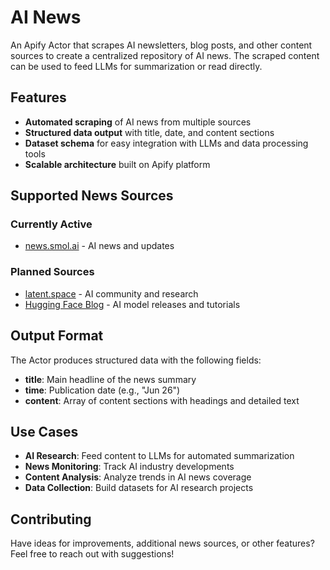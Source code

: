# AI News

An Apify Actor that scrapes AI newsletters, blog posts, and other content sources to create a centralized repository of AI news. The scraped content can be used to feed LLMs for summarization or read directly.

## Features

- **Automated scraping** of AI news from multiple sources
- **Structured data output** with title, date, and content sections
- **Dataset schema** for easy integration with LLMs and data processing tools
- **Scalable architecture** built on Apify platform

## Supported News Sources

### Currently Active
- [news.smol.ai](https://news.smol.ai/) - AI news and updates

### Planned Sources
- [latent.space](https://www.latent.space/) - AI community and research
- [Hugging Face Blog](https://huggingface.co/blog) - AI model releases and tutorials

## Output Format

The Actor produces structured data with the following fields:
- **title**: Main headline of the news summary
- **time**: Publication date (e.g., "Jun 26")
- **content**: Array of content sections with headings and detailed text

## Use Cases

- **AI Research**: Feed content to LLMs for automated summarization
- **News Monitoring**: Track AI industry developments
- **Content Analysis**: Analyze trends in AI news coverage
- **Data Collection**: Build datasets for AI research projects

## Contributing

Have ideas for improvements, additional news sources, or other features? Feel free to reach out with suggestions!